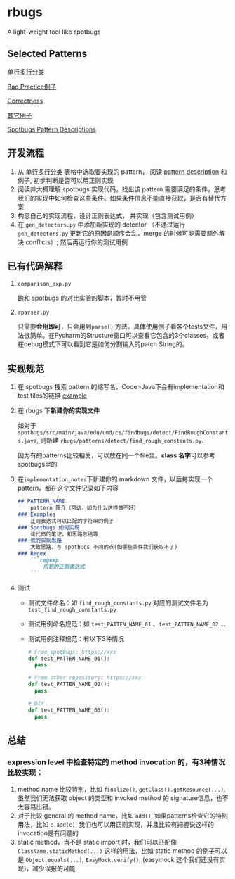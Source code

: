 # rbugs
A light-weight tool like spotbugs

## Selected Patterns

[单行多行分类](https://docs.google.com/spreadsheets/d/1aiYDHrQTci_ih8k-YIuSYZqYCnjTwvZHN3zOKpXv5zQ/edit?usp=sharing)

[Bad Practice例子](https://docs.google.com/presentation/d/1LT1VbDGkFMNARI54cV1zKUBHeN0wc-OSX4BLhUc3ieg/edit?usp=sharing)

[Correctness](https://docs.google.com/presentation/d/1mAIUuQgVncQWGuD7QwHzvduCaMhBQygl4KkkZVBOiBs/edit?usp=sharing)

[其它例子](https://docs.google.com/presentation/d/1cC30HDjKWqpbYAxNSyR_pTEAzpOLncFgn7WD0XfQSj4/edit?usp=sharing)

[Spotbugs Pattern Descriptions](https://spotbugs.readthedocs.io/en/stable/bugDescriptions.html)

## 开发流程
1. 从 [单行多行分类](https://docs.google.com/spreadsheets/d/1aiYDHrQTci_ih8k-YIuSYZqYCnjTwvZHN3zOKpXv5zQ/edit?usp=sharing) 表格中选取要实现的 pattern， 阅读 [pattern description](https://spotbugs.readthedocs.io/en/stable/bugDescriptions.html) 和例子, 初步判断是否可以用正则实现
2. 阅读并大概理解 spotbugs 实现代码，找出该 pattern 需要满足的条件，思考我们的实现中如何检查这些条件。如果条件信息不能直接获取，是否有替代方案
3. 构思自己的实现流程，设计正则表达式， 并实现（包含测试用例）
4. 在 `gen_detectors.py` 中添加新实现的 detector （不通过运行 `gen_detectors.py` 更新它的原因是顺序会乱，merge 的时候可能需要额外解决 conflicts）; 然后再运行你的测试用例

## 已有代码解释

1.  `comparison_exp.py` 

    跑和 spotbugs 的对比实验的脚本，暂时不用管

2.  `rparser.py`

    只需要**会用即可**，只会用到`parse()` 方法。具体使用例子看各个tests文件，用法很简单。在Pycharm的Structure窗口可以查看它包含的3个classes，或者在debug模式下可以看到它是如何分割输入的patch String的。

## 实现规范

1.  在 spotbugs 搜索 pattern 的缩写名，Code>Java下会有implementation和test files的链接  [example](https://github.com/spotbugs/spotbugs/search?l=Java&q=CNT_ROUGH_CONSTANT_VALUE)

2.  在 rbugs 下**新建你的实现文件**

    如对于 `spotbugs/src/main/java/edu/umd/cs/findbugs/detect/FindRoughConstants.java`, 则新建 `rbugs/patterns/detect/find_rough_constants.py`. 

    因为有的patterns比较相关，可以放在同一个file里。**class 名字**可以参考spotbugs里的

3.  在`implementation_notes`下新建你的 markdown 文件，以后每实现一个pattern，都在这个文件记录如下内容

    ```markdown
    ## PATTERN_NAME
        pattern 简介（可选，如为什么这样做不好）
    ### Examples
        正则表达式可以匹配的字符串的例子
    ### Spotbugs 如何实现
        读代码的笔记，和思路总结等
    ### 我的实现思路
        大致思路，与 spotbugs 不同的点(如哪些条件我们获取不了)
    ### Regex
        ```regexp
            用到的正则表达式
        ```
    ```

4.  测试

    -   测试文件命名：如 `find_rough_constants.py` 对应的测试文件名为 `test_find_rough_constants.py`

    -   测试用例命名规范：如 `test_PATTEN_NAME_01` 、`test_PATTEN_NAME_02` ...

    -   测试用例注释规范：有以下3种情况

        ```python
        # From spotBugs: https://xxx
        def test_PATTEN_NAME_01():
          pass
        
        # From other repository: https://xxx
        def test_PATTEN_NAME_02():
          pass
        
        # DIY
        def test_PATTEN_NAME_03():
          pass
        ```

## 总结

### expression level 中检查特定的 method invocation 的，有3种情况比较实现：
1. method name 比较特别，比如 `finalize()`, `getClass().getResource(...)`, 虽然我们无法获取 object 的类型和 invoked method 的 signature信息，也不太容易出错。
2. 对于比较 general 的  method name，比如 `add()`, 如果patterns检查它的特别用法，比如 `c.add(c)`, 我们也可以用正则实现，并且比较有把握说这样的invocation是有问题的
3. static method，当不是 static import 时，我们可以匹配像 `ClassName.staticMethod(...)` 这样的用法，比如 static method  的例子可以是 `Object.equals(...)`, `EasyMock.verify()`, (easymock 这个我们还没有实现)，减少误报的可能

